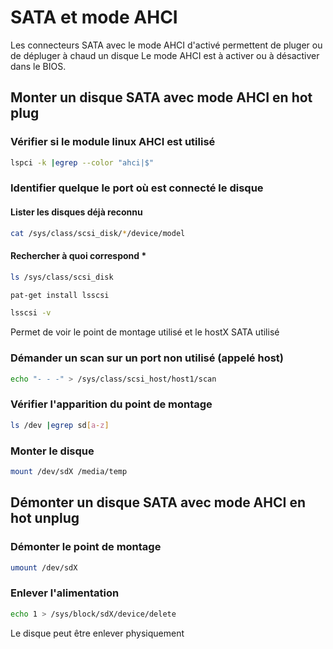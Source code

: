 # SATA et mode AHCI

Les connecteurs SATA avec le mode AHCI d'activé permettent de pluger ou de dépluger à chaud un disque
Le mode AHCI est à activer ou à désactiver dans le BIOS.

## Monter un disque SATA avec mode AHCI en hot plug

### Vérifier si le module linux AHCI est utilisé
```bash
lspci -k |egrep --color "ahci|$"
```


### Identifier quelque le port où est connecté le disque
#### Lister les disques déjà reconnu
```bash
cat /sys/class/scsi_disk/*/device/model
```
#### Rechercher à quoi correspond *
```bash
ls /sys/class/scsi_disk
```

```bash
pat-get install lsscsi
```
```bash
lsscsi -v
```

Permet de voir le point de montage utilisé et le hostX SATA utilisé

### Démander un scan sur un port non utilisé (appelé host)
```bash
echo "- - -" > /sys/class/scsi_host/host1/scan
```

### Vérifier l'apparition du point de montage
```bash
ls /dev |egrep sd[a-z]
```

### Monter le disque
```bash
mount /dev/sdX /media/temp
```


## Démonter un disque SATA avec mode AHCI en hot unplug

### Démonter le point de montage
```bash
umount /dev/sdX
```

### Enlever l'alimentation
```bash
echo 1 > /sys/block/sdX/device/delete
```

Le disque peut être enlever physiquement
